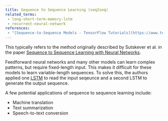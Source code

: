 ```yaml
---
title: Sequence to Sequence Learning (seq2seq)
related_terms:
 - long-short-term-memory-lstm
 - recurrent-neural-network
references:
 - "[Sequence-to-Sequence Models - TensorFlow Tutorials](https://www.tensorflow.org/tutorials/seq2seq)"
---
```

This typically refers to the method originally described by Sutskever et al. in the paper
[Sequence to Sequence Learning with Neural Networks][1].

Feedforward neural networks and many other models can learn complex patterns, but require fixed-length
input. This makes it difficult for these models to learn variable-length sequences. To solve this,
the authors applied one [LSTM](/terms/long-short-term-memory-lstm/) to read the input seqeunce
and a second LSTM to generate the output sequence.

A few potential applications of sequence to sequence learning include:

 - Machine translation
 - Text summarization
 - Speech-to-text conversion

[1]: https://arxiv.org/abs/1409.3215